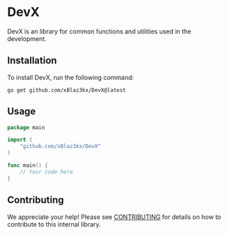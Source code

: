 # DevX

DevX is an library for common functions and utilities used in the development.

## Installation

To install DevX, run the following command:

```shell
go get github.com/xBlaz3kx/DevX@latest
```

## Usage

```go
package main

import (
	"github.com/xBlaz3kx/DevX"
)

func main() {
	// Your code here
}
```

## Contributing

We appreciate your help! Please see [CONTRIBUTING](CONTRIBUTING.md) for details on how to contribute to this internal
library.